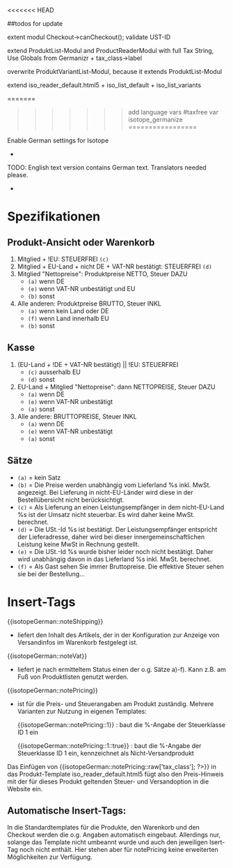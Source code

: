 <<<<<<< HEAD

##todos for update

extent modul Checkout->canCheckout();
validate UST-ID

extend ProduktList-Modul and ProductReaderModul with full Tax String,
Use Globals from Germanizr + tax_class->label

overwrite ProduktVariantList-Modul, because it extends ProduktList-Modul

extend iso_reader_default.html5 + iso_list_default + iso_list_variants


=======
>>>>>>> add language vars #taxfree var
isotope_germanize
=================

Enable German settings for Isotope

-

TODO: English text version contains German text. Translators needed please.

-


Spezifikationen
===============

Produkt-Ansicht oder Warenkorb
------------------------------

1. Mitglied + !EU: STEUERFREI `(c)`
2. Mitglied + EU-Land + nicht DE + VAT-NR bestätigt: STEUERFREI `(d)`
3. Mitglied "Nettopreise": Produktpreise NETTO, Steuer DAZU
	- `(a)` wenn DE
    - `(e)` wenn VAT-NR unbestätigt und EU
	- `(b)` sonst
4. Alle anderen: Produktpreise BRUTTO, Steuer INKL
	- `(a)` wenn kein Land oder DE
	- `(f)` wenn Land innerhalb EU
	- `(b)` sonst



Kasse
-----

1. (EU-Land + !DE + VAT-NR bestätigt) || !EU: STEUERFREI
	- `(c)` ausserhalb EU
	- `(d)` sonst
2. EU-Land + Mitglied "Nettopreise": dann NETTOPREISE, Steuer DAZU
	- `(a)` wenn DE
	- `(e)` wenn VAT-NR unbestätigt
	- `(a)` sonst
3. Alle andere: BRUTTOPREISE, Steuer INKL
	- `(a)` wenn DE
	- `(e)` wenn VAT-NR unbestätigt
	- `(a)` sonst



Sätze
-----

- `(a)` = kein Satz
- `(b)` = Die Preise werden unabhängig vom Lieferland %s inkl. MwSt. angezeigt. Bei Lieferung in nicht-EU-Länder wird diese in der Bestellübersicht nicht berücksichtigt.
- `(c)` = Als Lieferung an einen Leistungsempfänger in dem nicht-EU-Land %s ist der Umsatz nicht steuerbar. Es wird daher keine MwSt. berechnet.
- `(d)` = Die USt.-Id %s ist bestätigt. Der Leistungsempfänger entspricht der Lieferadresse, daher wird bei dieser innergemeinschaftlichen Leistung keine MwSt in Rechnung gestellt.
- `(e)` = Die USt.-Id %s wurde bisher leider noch nicht bestätigt. Daher wird unabhängig davon in das Lieferland %s inkl. MwSt. berechnet.
- `(f)` = Als Gast sehen Sie immer Bruttopreise. Die effektive Steuer sehen sie bei der Bestellung...




Insert-Tags
===============

{{isotopeGerman::noteShipping}}
- liefert den Inhalt des Artikels, der in der Konfiguration zur Anzeige von Versandinfos im Warenkorb festgelegt ist.


{{isotopeGerman::noteVat}}
- liefert je nach ermitteltem Status einen der o.g. Sätze a)-f). Kann z.B. am Fuß von Produktlisten genutzt werden.


{{isotopeGerman::notePricing}}
- ist für die Preis- und Steuerangaben am Produkt zuständig. Mehrere Varianten zur Nutzung in eigenen Templates:

  {{isotopeGerman::notePricing::1}} : baut die %-Angabe der Steuerklasse ID 1 ein

  {{isotopeGerman::notePricing::1::true}} : baut die %-Angabe der Steuerklasse ID 1 ein, kennzeichnet als Nicht-Versandprodukt
  
Das Einfügen von {{isotopeGerman::notePricing::<?php echo $this->raw['tax_class']; ?>}} in das Produkt-Template iso_reader_default.html5
fügt also den Preis-Hinweis mit der für dieses Produkt geltenden Steuer- und Versandoption in die Website ein.


Automatische Insert-Tags: 
---------
In die Standardtemplates für die Produkte, den Warenkorb und den Checkout werden die o.g. Angaben automatisch eingebaut. 
Allerdings nur, solange das Template nicht umbeannt wurde und auch den jeweiligen Isert-Tag noch nicht enthält.
Hier stehen aber für notePricing keine erweiterten Möglichkeiten zur Verfügung. 

